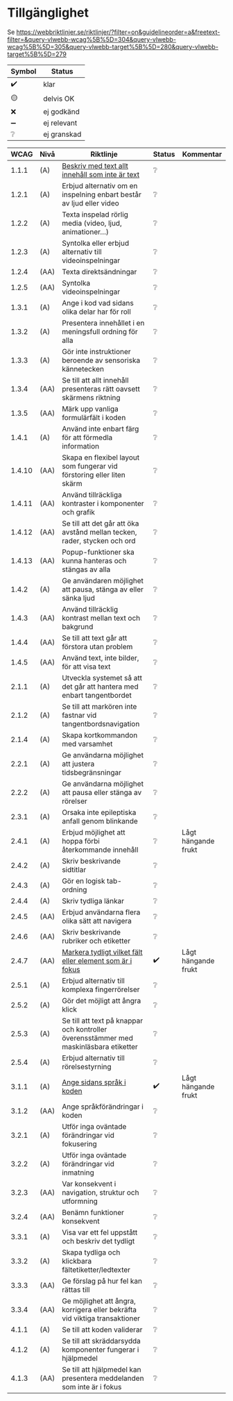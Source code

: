 # Tillgänglighet

Se https://webbriktlinjer.se/riktlinjer/?filter=on&guidelineorder=a&freetext-filter=&query-vlwebb-wcag%5B%5D=304&query-vlwebb-wcag%5B%5D=305&query-vlwebb-target%5B%5D=280&query-vlwebb-target%5B%5D=279

|Symbol|Status|
|---|---|
|✔️|klar|
|🟡 |delvis OK|
|❌|ej godkänd|
|➖|ej relevant|
|❔|ej granskad|


| WCAG   | Nivå | Riktlinje                                                                                                                     | Status | Kommentar           |
| ------ | ---- | ----------------------------------------------------------------------------------------------------------------------------- | ------ | ------------------- |
| 1.1.1  | (A)  | [Beskriv med text allt innehåll som inte är text](https://webbriktlinjer.se/riktlinjer/115-textalternativ/)                   | ❔      |                     |
| 1.2.1  | (A)  | Erbjud alternativ om en inspelning enbart består av ljud eller video                                                          | ❔      |                     |
| 1.2.2  | (A)  | Texta inspelad rörlig media (video, ljud, animationer…)                                                                       | ❔      |                     |
| 1.2.3  | (A)  | Syntolka eller erbjud alternativ till videoinspelningar                                                                       | ❔      |                     |
| 1.2.4  | (AA) | Texta direktsändningar                                                                                                        | ❔      |                     |
| 1.2.5  | (AA) | Syntolka videoinspelningar                                                                                                    | ❔      |                     |
| 1.3.1  | (A)  | Ange i kod vad sidans olika delar har för roll                                                                                | ❔      |                     |
| 1.3.2  | (A)  | Presentera innehållet i en meningsfull ordning för alla                                                                       | ❔      |                     |
| 1.3.3  | (A)  | Gör inte instruktioner beroende av sensoriska kännetecken                                                                     | ❔      |                     |
| 1.3.4  | (AA) | Se till att allt innehåll presenteras rätt oavsett skärmens riktning                                                          | ❔      |                     |
| 1.3.5  | (AA) | Märk upp vanliga formulärfält i koden                                                                                         | ❔      |                     |
| 1.4.1  | (A)  | Använd inte enbart färg för att förmedla information                                                                          | ❔      |                     |
| 1.4.10 | (AA) | Skapa en flexibel layout som fungerar vid förstoring eller liten skärm                                                        | ❔      |                     |
| 1.4.11 | (AA) | Använd tillräckliga kontraster i komponenter och grafik                                                                       | ❔      |                     |
| 1.4.12 | (AA) | Se till att det går att öka avstånd mellan tecken, rader, stycken och ord                                                     | ❔      |                     |
| 1.4.13 | (AA) | Popup-funktioner ska kunna hanteras och stängas av alla                                                                       | ❔      |                     |
| 1.4.2  | (A)  | Ge användaren möjlighet att pausa, stänga av eller sänka ljud                                                                 | ❔      |                     |
| 1.4.3  | (AA) | Använd tillräcklig kontrast mellan text och bakgrund                                                                          | ❔      |                     |
| 1.4.4  | (AA) | Se till att text går att förstora utan problem                                                                                | ❔      |                     |
| 1.4.5  | (AA) | Använd text, inte bilder, för att visa text                                                                                   | ❔      |                     |
| 2.1.1  | (A)  | Utveckla systemet så att det går att hantera med enbart tangentbordet                                                         | ❔      |                     |
| 2.1.2  | (A)  | Se till att markören inte fastnar vid tangentbordsnavigation                                                                  | ❔      |                     |
| 2.1.4  | (A)  | Skapa kortkommandon med varsamhet                                                                                             | ❔      |                     |
| 2.2.1  | (A)  | Ge användarna möjlighet att justera tidsbegränsningar                                                                         | ❔      |                     |
| 2.2.2  | (A)  | Ge användarna möjlighet att pausa eller stänga av rörelser                                                                    | ❔      |                     |
| 2.3.1  | (A)  | Orsaka inte epileptiska anfall genom blinkande                                                                                | ❔      |                     |
| 2.4.1  | (A)  | Erbjud möjlighet att hoppa förbi återkommande innehåll                                                                        | ❔      | Lågt hängande frukt |
| 2.4.2  | (A)  | Skriv beskrivande sidtitlar                                                                                                   | ❔      |                     |
| 2.4.3  | (A)  | Gör en logisk tab-ordning                                                                                                     | ❔      |                     |
| 2.4.4  | (A)  | Skriv tydliga länkar                                                                                                          | ❔      |                     |
| 2.4.5  | (AA) | Erbjud användarna flera olika sätt att navigera                                                                               | ❔      |                     |
| 2.4.6  | (AA) | Skriv beskrivande rubriker och etiketter                                                                                      | ❔      |                     |
| 2.4.7  | (AA) | [Markera tydligt vilket fält eller element som är i fokus](https://webbriktlinjer.se/riktlinjer/140-markera-element-i-fokus/) | ✔️     | Lågt hängande frukt |
| 2.5.1  | (A)  | Erbjud alternativ till komplexa fingerrörelser                                                                                | ❔      |                     |
| 2.5.2  | (A)  | Gör det möjligt att ångra klick                                                                                               | ❔      |                     |
| 2.5.3  | (A)  | Se till att text på knappar och kontroller överensstämmer med maskinläsbara etiketter                                         | ❔      |                     |
| 2.5.4  | (A)  | Erbjud alternativ till rörelsestyrning                                                                                        | ❔      |                     |
| 3.1.1  | (A)  | [Ange sidans språk i koden](https://webbriktlinjer.se/riktlinjer/141-ange-sidans-sprak-i-koden/)                              | ✔️     | Lågt hängande frukt |
| 3.1.2  | (AA) | Ange språkförändringar i koden                                                                                                | ❔      |                     |
| 3.2.1  | (A)  | Utför inga oväntade förändringar vid fokusering                                                                               | ❔      |                     |
| 3.2.2  | (A)  | Utför inga oväntade förändringar vid inmatning                                                                                | ❔      |                     |
| 3.2.3  | (AA) | Var konsekvent i navigation, struktur och utformning                                                                          | ❔      |                     |
| 3.2.4  | (AA) | Benämn funktioner konsekvent                                                                                                  | ❔      |                     |
| 3.3.1  | (A)  | Visa var ett fel uppstått och beskriv det tydligt                                                                             | ❔      |                     |
| 3.3.2  | (A)  | Skapa tydliga och klickbara fältetiketter/ledtexter                                                                           | ❔      |                     |
| 3.3.3  | (AA) | Ge förslag på hur fel kan rättas till                                                                                         | ❔      |                     |
| 3.3.4  | (AA) | Ge möjlighet att ångra, korrigera eller bekräfta vid viktiga transaktioner                                                    | ❔      |                     |
| 4.1.1  | (A)  | Se till att koden validerar                                                                                                   | ❔      |                     |
| 4.1.2  | (A)  | Se till att skräddarsydda komponenter fungerar i hjälpmedel                                                                   | ❔      |                     |
| 4.1.3  | (AA) | Se till att hjälpmedel kan presentera meddelanden som inte är i fokus                                                         | ❔      |                     |